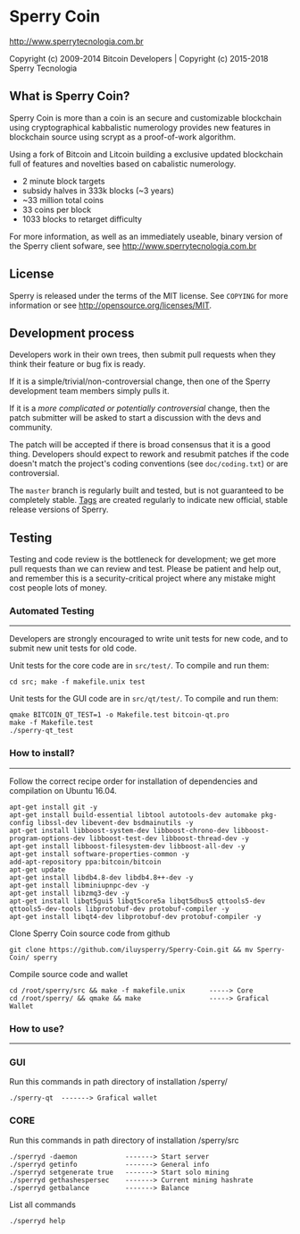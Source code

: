 Sperry Coin
================================

http://www.sperrytecnologia.com.br

Copyright (c) 2009-2014 Bitcoin Developers |
Copyright (c) 2015-2018 Sperry Tecnologia 

What is Sperry Coin?
----------------

Sperry Coin is more than a coin is an secure and customizable blockchain using cryptographical kabbalistic numerology provides new features in blockchain source using scrypt as a proof-of-work algorithm.

Using a fork of Bitcoin and Litcoin building a exclusive updated blockchain full of features and novelties based on cabalistic numerology.

 - 2 minute block targets
 - subsidy halves in 333k blocks (~3 years)
 - ~33 million total coins
 - 33 coins per block
 - 1033 blocks to retarget difficulty

For more information, as well as an immediately useable, binary version of
the Sperry client sofware, see http://www.sperrytecnologia.com.br

License
-------

Sperry is released under the terms of the MIT license. See `COPYING` for more
information or see http://opensource.org/licenses/MIT.

Development process
-------------------

Developers work in their own trees, then submit pull requests when they think
their feature or bug fix is ready.

If it is a simple/trivial/non-controversial change, then one of the Sperry
development team members simply pulls it.

If it is a *more complicated or potentially controversial* change, then the patch
submitter will be asked to start a discussion with the devs and community.

The patch will be accepted if there is broad consensus that it is a good thing.
Developers should expect to rework and resubmit patches if the code doesn't
match the project's coding conventions (see `doc/coding.txt`) or are
controversial.

The `master` branch is regularly built and tested, but is not guaranteed to be
completely stable. [Tags](https://github.com/sperry-project/sperry/tags) are created
regularly to indicate new official, stable release versions of Sperry.

Testing
-------

Testing and code review is the bottleneck for development; we get more pull
requests than we can review and test. Please be patient and help out, and
remember this is a security-critical project where any mistake might cost people
lots of money.

### Automated Testing
---------------------

Developers are strongly encouraged to write unit tests for new code, and to
submit new unit tests for old code.

Unit tests for the core code are in `src/test/`. To compile and run them:

    cd src; make -f makefile.unix test

Unit tests for the GUI code are in `src/qt/test/`. To compile and run them: 

    qmake BITCOIN_QT_TEST=1 -o Makefile.test bitcoin-qt.pro
    make -f Makefile.test
    ./sperry-qt_test
    
### How to install?
-------------------

Follow the correct recipe order for installation of dependencies and compilation on Ubuntu 16.04. 
    
    apt-get install git -y 
    apt-get install build-essential libtool autotools-dev automake pkg-config libssl-dev libevent-dev bsdmainutils -y
    apt-get install libboost-system-dev libboost-chrono-dev libboost-program-options-dev libboost-test-dev libboost-thread-dev -y
    apt-get install libboost-filesystem-dev libboost-all-dev -y
    apt-get install software-properties-common -y
    add-apt-repository ppa:bitcoin/bitcoin
    apt-get update
    apt-get install libdb4.8-dev libdb4.8++-dev -y
    apt-get install libminiupnpc-dev -y
    apt-get install libzmq3-dev -y
    apt-get install libqt5gui5 libqt5core5a libqt5dbus5 qttools5-dev qttools5-dev-tools libprotobuf-dev protobuf-compiler -y
    apt-get install libqt4-dev libprotobuf-dev protobuf-compiler -y
        
Clone Sperry Coin source code from github
    
    git clone https://github.com/iluysperry/Sperry-Coin.git && mv Sperry-Coin/ sperry
    
Compile source code and wallet  
    
    cd /root/sperry/src && make -f makefile.unix      -----> Core
    cd /root/sperry/ && qmake && make                 -----> Grafical Wallet

### How to use?
-------------------

### GUI 

Run this commands in path directory of installation /sperry/ 
    
    ./sperry-qt  -------> Grafical wallet
    
### CORE  

Run this commands in path directory of installation /sperry/src
    
    ./sperryd -daemon            -------> Start server  
    ./sperryd getinfo            -------> General info
    ./sperryd setgenerate true   -------> Start solo mining 
    ./sperryd gethashespersec    -------> Current mining hashrate 
    ./sperryd getbalance         -------> Balance
    
List all commands 
    
    ./sperryd help 
  
